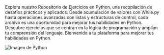 Explora nuestro Repositorio de Ejercicios en Python, una recopilación de desafíos prácticos y aplicados. Desde acumulación de valores con While.py hasta operaciones avanzadas con listas y estructuras de control, cada archivo es una oportunidad para mejorar tus habilidades en Python. Descubre ejercicios que se centran en la lógica de programación y amplían tu comprensión del lenguaje. Bienvenido a tu plataforma para mejorar tus habilidades en Python.

<!DOCTYPE html>
<html lang="es">



<body>
    <img src="https://tutorias.co/wp-content/uploads/2014/07/intentosAciertoPython.jpg" alt="Imagen de Python">
</body>




